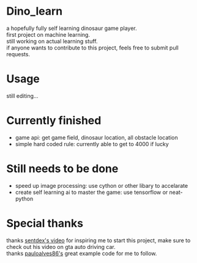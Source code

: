 Dino_learn  
==========
a hopefully fully self learning dinosaur game player.  
first project on machine learning.  
still working on actual learning stuff.    
if anyone wants to contribute to this project, feels free to submit pull requests.  

Usage
=====
still editing...

Currently finished
==================
* game api: get game field, dinosaur location, all obstacle location  
* simple hard coded rule: currently able to get to 4000 if lucky  

Still needs to be done  
======================
* speed up image processing: use cython or other libary to accelarate  
* create self learning ai to master the game: use tensorflow or neat-python  

Special thanks  
==============
thanks [sentdex's video](https://www.youtube.com/user/sentdex) for inspiring me to start this project, make sure to check out his video on gta auto driving car.  
thanks [pauloalves86's](https://github.com/pauloalves86/go_dino) great example code for me to follow.  

